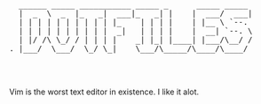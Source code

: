 <pre>
  ______ _____ ___________ _____ _      _____ _____ 
  |  _  \  _  |_   _|  ___|_   _| |    |  ___/  ___|
  | | | | | | | | | | |_    | | | |    | |__ \ `--. 
  | | | | | | | | | |  _|   | | | |    |  __| `--. \
  | |/ /\ \_/ / | | | |    _| |_| |____| |___/\__/ /
. |___/  \___/  \_/ \_|    \___/\_____/\____/\____/ 
                                                   
                                                                             
  </pre>                                        
  
Vim is the worst text editor in existence. I like it alot.
